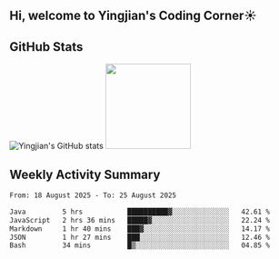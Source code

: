 ## Hi, welcome to Yingjian's Coding Corner☀️

## GitHub Stats
![Yingjian's GitHub stats](https://github-readme-stats.vercel.app/api?username=BigBigBai&show_icons=true&hide=stars,issues&hide_border=true&theme=merko&bg_color=00000000)
<img height="150em" src="https://github-readme-stats.vercel.app/api/top-langs/?username=BigBigBai&layout=compact&hide_border=true&theme=merko&bg_color=00000000"/>

## Weekly Activity Summary

<!--START_SECTION:waka-->

```txt
From: 18 August 2025 - To: 25 August 2025

Java         5 hrs           ██████████▓░░░░░░░░░░░░░░   42.61 %
JavaScript   2 hrs 36 mins   █████▓░░░░░░░░░░░░░░░░░░░   22.24 %
Markdown     1 hr 40 mins    ███▓░░░░░░░░░░░░░░░░░░░░░   14.17 %
JSON         1 hr 27 mins    ███░░░░░░░░░░░░░░░░░░░░░░   12.46 %
Bash         34 mins         █▒░░░░░░░░░░░░░░░░░░░░░░░   04.85 %
```

<!--END_SECTION:waka-->


